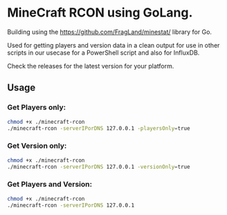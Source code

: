 # MineCraft RCON using GoLang.
Building using the https://github.com/FragLand/minestat/ library for Go.

Used for getting players and version data in a clean output for use in other scripts in our usecase for a PowerShell script and also for InfluxDB.

Check the releases for the latest version for your platform.

## Usage
### Get Players only:
```bash
chmod +x ./minecraft-rcon
./minecraft-rcon -serverIPorDNS 127.0.0.1 -playersOnly=true
```

### Get Version only:
```bash
chmod +x ./minecraft-rcon
./minecraft-rcon -serverIPorDNS 127.0.0.1 -versionOnly=true
```

### Get Players and Version:
```bash
chmod +x ./minecraft-rcon
./minecraft-rcon -serverIPorDNS 127.0.0.1
```

